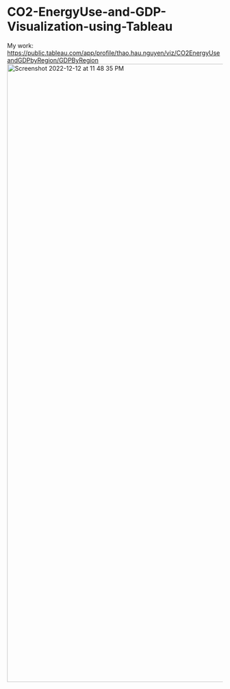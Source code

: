 # CO2-EnergyUse-and-GDP-Visualization-using-Tableau
My work: 
https://public.tableau.com/app/profile/thao.hau.nguyen/viz/CO2EnergyUseandGDPbyRegion/GDPByRegion
<img width="1440" alt="Screenshot 2022-12-12 at 11 48 35 PM" src="https://user-images.githubusercontent.com/115202444/207104271-15642695-7d37-45ff-95d9-612ab06c0ef3.png">
